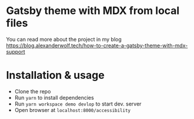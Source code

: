 # Gatsby theme with MDX from local files

You can read more about the project in my blog https://blog.alexanderwolf.tech/how-to-create-a-gatsby-theme-with-mdx-support

# Installation & usage

- Clone the repo
- Run `yarn` to install dependencies
- Run `yarn workspace demo devlop` to start dev. server
- Open browser at `localhost:8000/accessibility`
